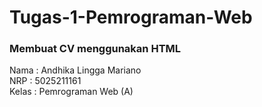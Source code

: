 # Tugas-1-Pemrograman-Web

### Membuat CV menggunakan HTML <br/>
Nama  : Andhika Lingga Mariano <br/>
NRP   : 5025211161 <br/>
Kelas : Pemrograman Web (A)
